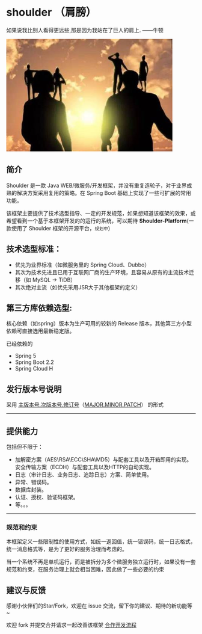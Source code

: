 # shoulder （肩膀）
如果说我比别人看得更远些,那是因为我站在了巨人的肩上. ——牛顿

![LOGO](doc/img/logo.jpg)

## 简介

Shoulder 是一款 Java WEB/微服务/开发框架，并没有重复造轮子，对于业界成熟的解决方案采用复用的策略。在 Spring Boot 基础上实现了一些可扩展的常用功能。

该框架主要提供了技术选型指导、一定的开发规范，如果想知道该框架的效果，或希望看到一个基于本框架开发的的运行的系统，可以期待 **Shoulder-Platform**(一款使用了 Shoulder 框架的开源平台，`规划中`)

## 技术选型标准：
- 优先为业界标准（如微服务里的 Spring Cloud、Dubbo）
- 其次为技术先进且已用于互联网厂商的生产环境，且容易从原有的主流技术迁移（如 MySQL -> TiDB）
- 其次绝对主流（如优先采用JSR大于其他框架的定义）

## 第三方库依赖选型:
核心依赖（如spring）版本为生产可用的较新的 Release 版本，其他第三方小型依赖可直接选用最新稳定版。

已经依赖的

- Spring 5
- Spring Boot 2.2
- Spring Cloud H

## 发行版本号说明
采用 [主版本号.次版本号.修订号](https://semver.org/lang/zh-CN)（[MAJOR.MINOR.PATCH](https://semver.org)） 的形式

---

## 提供能力
包括但不限于：
- 加解密方案（AES\RSA\ECC\SHA\MD5）与配套工具以及开箱即用的实现。安全传输方案（ECDH）与配套工具以及HTTP的自动实现。
- 日志（审计日志、业务日志、追踪日志）方案、简单使用。
- 异常、错误码。
- 数据库封装。
- 认证、授权、验证码框架。
- 等。。。 


---


### 规范和约束

本框架定义一些限制性的使用方式，如统一返回值，统一错误码，统一日志格式，统一消息格式等，是为了更好的服务治理而考虑的。

当一个系统不再是单机运行，而是被拆分为多个微服务独立运行时，如果没有一套规范和约束，在服务治理上就会相当困难，因此做了一些必要的约束


## 建议与反馈

感谢小伙伴们的Star/Fork，欢迎在 issue 交流，留下你的建议、期待的新功能等~

欢迎 fork 并提交合并请求一起改善该框架 [合作开发流程](CONTRIBUTING.MD)

